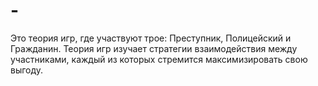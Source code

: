 # -
Это теория игр, где участвуют трое: Преступник, Полицейский и Гражданин. Теория игр изучает стратегии взаимодействия между участниками, каждый из которых стремится максимизировать свою выгоду.
